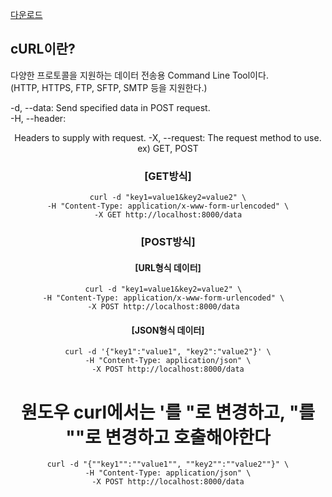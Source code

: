 [다운로드](https://curl.se/download.html)  
  
## cURL이란? 

다양한 프로토콜을 지원하는 데이터 전송용 Command Line Tool이다.  
(HTTP, HTTPS, FTP, SFTP, SMTP 등을 지원한다.)  


-d, --data: <data> Send specified data in POST request.  
-H, --header: <header> Headers to supply with request. 
-X, --request: The request method to use. ex) GET, POST  
  
### [GET방식]  

```
curl -d "key1=value1&key2=value2" \
-H "Content-Type: application/x-www-form-urlencoded" \
-X GET http://localhost:8000/data
```

### [POST방식]    
#### [URL형식 데이터]    
```
curl -d "key1=value1&key2=value2" \  
-H "Content-Type: application/x-www-form-urlencoded" \  
-X POST http://localhost:8000/data  
```
#### [JSON형식 데이터]  
```
curl -d '{"key1":"value1", "key2":"value2"}' \
-H "Content-Type: application/json" \
-X POST http://localhost:8000/data
```
# 원도우 curl에서는 '를 "로 변경하고, "를 ""로 변경하고 호출해야한다  
```
curl -d "{""key1"":""value1"", ""key2"":""value2""}" \
-H "Content-Type: application/json" \
-X POST http://localhost:8000/data
```


   
